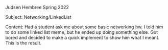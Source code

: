 Judsen Hembree Spring 2022

Subject: Networking/LinkedList

Content:
Had a student ask me about some basic networking hw. I told him to do some linked list meme, but he ended up doing something else. Got bored and decided to make a quick implement to show him what I meant. This is the result.

